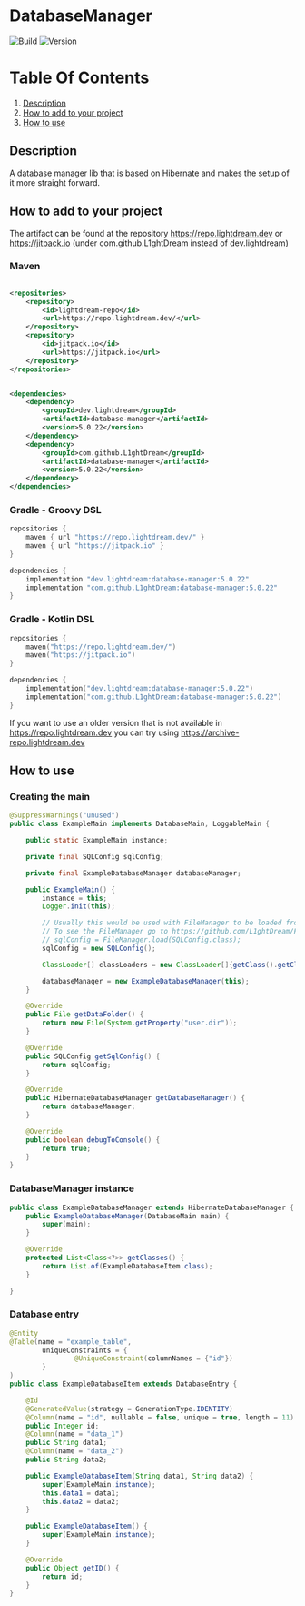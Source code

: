 # DatabaseManager

![Build](../../actions/workflows/build.yml/badge.svg)
![Version](https://img.shields.io/badge/Version-5.0.22-red.svg)

# Table Of Contents

1. [Description](#description)
2. [How to add to your project](#how-to-add-to-your-project)
3. [How to use](#how-to-use)

## Description

A database manager lib that is based on Hibernate and makes the setup of it more straight forward. 


## How to add to your project

The artifact can be found at the repository https://repo.lightdream.dev or https://jitpack.io (under
com.github.L1ghtDream instead of dev.lightdream)

### Maven

```xml

<repositories>
    <repository>
        <id>lightdream-repo</id>
        <url>https://repo.lightdream.dev/</url>
    </repository>
    <repository>
        <id>jitpack.io</id>
        <url>https://jitpack.io</url>
    </repository>
</repositories>
```

```xml

<dependencies>
    <dependency>
        <groupId>dev.lightdream</groupId>
        <artifactId>database-manager</artifactId>
        <version>5.0.22</version>
    </dependency>
    <dependency>
        <groupId>com.github.L1ghtDream</groupId>
        <artifactId>database-manager</artifactId>
        <version>5.0.22</version>
    </dependency>
</dependencies>
```

### Gradle - Groovy DSL

```groovy
repositories {
    maven { url "https://repo.lightdream.dev/" }
    maven { url "https://jitpack.io" }
}

dependencies {
    implementation "dev.lightdream:database-manager:5.0.22"
    implementation "com.github.L1ghtDream:database-manager:5.0.22"
}
```

### Gradle - Kotlin DSL

```kotlin
repositories {
    maven("https://repo.lightdream.dev/")
    maven("https://jitpack.io")
}

dependencies {
    implementation("dev.lightdream:database-manager:5.0.22")
    implementation("com.github.L1ghtDream:database-manager:5.0.22")
}
```

If you want to use an older version that is not available in https://repo.lightdream.dev you can try
using https://archive-repo.lightdream.dev

## How to use

### Creating the main
```java
@SuppressWarnings("unused")
public class ExampleMain implements DatabaseMain, LoggableMain {

    public static ExampleMain instance;

    private final SQLConfig sqlConfig;

    private final ExampleDatabaseManager databaseManager;

    public ExampleMain() {
        instance = this;
        Logger.init(this);

        // Usually this would be used with FileManager to be loaded from disk as a configuration
        // To see the FileManager go to https://github.com/L1ghtDream/FileManager
        // sqlConfig = FileManager.load(SQLConfig.class);
        sqlConfig = new SQLConfig();

        ClassLoader[] classLoaders = new ClassLoader[]{getClass().getClassLoader()};

        databaseManager = new ExampleDatabaseManager(this);
    }

    @Override
    public File getDataFolder() {
        return new File(System.getProperty("user.dir"));
    }

    @Override
    public SQLConfig getSqlConfig() {
        return sqlConfig;
    }

    @Override
    public HibernateDatabaseManager getDatabaseManager() {
        return databaseManager;
    }

    @Override
    public boolean debugToConsole() {
        return true;
    }
}
```

### DatabaseManager instance

```java
public class ExampleDatabaseManager extends HibernateDatabaseManager {
    public ExampleDatabaseManager(DatabaseMain main) {
        super(main);
    }

    @Override
    protected List<Class<?>> getClasses() {
        return List.of(ExampleDatabaseItem.class);
    }

}

```

### Database entry

```java
@Entity
@Table(name = "example_table",
        uniqueConstraints = {
                @UniqueConstraint(columnNames = {"id"})
        }
)
public class ExampleDatabaseItem extends DatabaseEntry {

    @Id
    @GeneratedValue(strategy = GenerationType.IDENTITY)
    @Column(name = "id", nullable = false, unique = true, length = 11)
    public Integer id;
    @Column(name = "data_1")
    public String data1;
    @Column(name = "data_2")
    public String data2;

    public ExampleDatabaseItem(String data1, String data2) {
        super(ExampleMain.instance);
        this.data1 = data1;
        this.data2 = data2;
    }

    public ExampleDatabaseItem() {
        super(ExampleMain.instance);
    }

    @Override
    public Object getID() {
        return id;
    }
}
```
